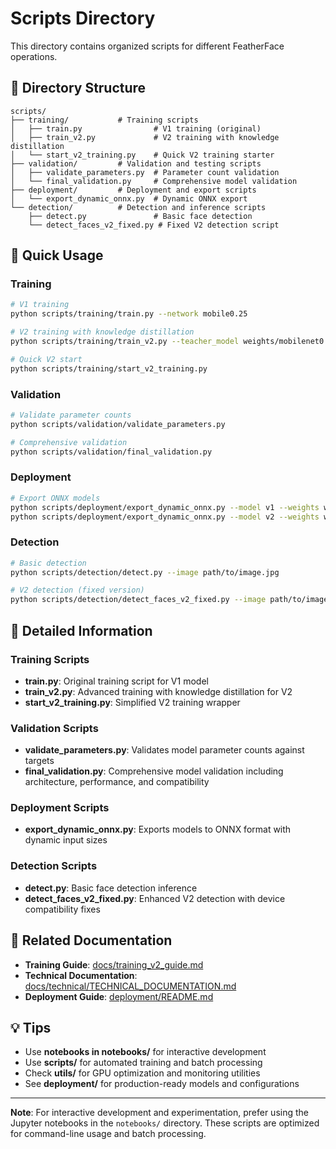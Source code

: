# Scripts Directory

This directory contains organized scripts for different FeatherFace operations.

## 📁 Directory Structure

```
scripts/
├── training/           # Training scripts
│   ├── train.py                # V1 training (original)
│   ├── train_v2.py             # V2 training with knowledge distillation
│   └── start_v2_training.py    # Quick V2 training starter
├── validation/         # Validation and testing scripts
│   ├── validate_parameters.py  # Parameter count validation
│   └── final_validation.py     # Comprehensive model validation
├── deployment/         # Deployment and export scripts
│   └── export_dynamic_onnx.py  # Dynamic ONNX export
└── detection/          # Detection and inference scripts
    ├── detect.py               # Basic face detection
    └── detect_faces_v2_fixed.py # Fixed V2 detection script
```

## 🚀 Quick Usage

### Training
```bash
# V1 training
python scripts/training/train.py --network mobile0.25

# V2 training with knowledge distillation
python scripts/training/train_v2.py --teacher_model weights/mobilenet0.25_Final.pth

# Quick V2 start
python scripts/training/start_v2_training.py
```

### Validation
```bash
# Validate parameter counts
python scripts/validation/validate_parameters.py

# Comprehensive validation
python scripts/validation/final_validation.py
```

### Deployment
```bash
# Export ONNX models
python scripts/deployment/export_dynamic_onnx.py --model v1 --weights weights/mobilenet0.25_Final.pth
python scripts/deployment/export_dynamic_onnx.py --model v2 --weights weights/v2/FeatherFaceV2_final.pth
```

### Detection
```bash
# Basic detection
python scripts/detection/detect.py --image path/to/image.jpg

# V2 detection (fixed version)
python scripts/detection/detect_faces_v2_fixed.py --image path/to/image.jpg
```

## 📖 Detailed Information

### Training Scripts
- **train.py**: Original training script for V1 model
- **train_v2.py**: Advanced training with knowledge distillation for V2
- **start_v2_training.py**: Simplified V2 training wrapper

### Validation Scripts
- **validate_parameters.py**: Validates model parameter counts against targets
- **final_validation.py**: Comprehensive model validation including architecture, performance, and compatibility

### Deployment Scripts
- **export_dynamic_onnx.py**: Exports models to ONNX format with dynamic input sizes

### Detection Scripts
- **detect.py**: Basic face detection inference
- **detect_faces_v2_fixed.py**: Enhanced V2 detection with device compatibility fixes

## 🔗 Related Documentation

- **Training Guide**: [docs/training_v2_guide.md](../docs/training_v2_guide.md)
- **Technical Documentation**: [docs/technical/TECHNICAL_DOCUMENTATION.md](../docs/technical/TECHNICAL_DOCUMENTATION.md)
- **Deployment Guide**: [deployment/README.md](../deployment/README.md)

## 💡 Tips

- Use **notebooks in notebooks/** for interactive development
- Use **scripts/** for automated training and batch processing
- Check **utils/** for GPU optimization and monitoring utilities
- See **deployment/** for production-ready models and configurations

---

**Note**: For interactive development and experimentation, prefer using the Jupyter notebooks in the `notebooks/` directory. These scripts are optimized for command-line usage and batch processing.